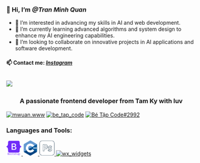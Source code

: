 ###  👋 Hi, I’m *@Tran Minh Quan*
  - 👀 I’m interested in advancing my skills in AI and web development.
  - 🌱 I’m currently learning advanced algorithms and system design to enhance my AI engineering capabilities.
  - 💞️ I’m looking to collaborate on innovative projects in AI applications and software development.
####  📫 Contact me: *[Instagram](https://www.instagram.com/mwuan.www/)*
##  <img src=https://i.imgur.com/l2bgojS.png>
<!---
Be-Tap-Code/Be-Tap-Code is a ✨ special ✨ repository because its `README.md` (this file) appears on your GitHub profile.
You can click the Preview link to take a look at your changes.
--->
<h3 align="center">A passionate frontend developer from Tam Ky with luv</h3>

<p align="left">
<a href="https://instagram.com/mwuan.www" target="blank"><img align="center" src="https://raw.githubusercontent.com/rahuldkjain/github-profile-readme-generator/master/src/images/icons/Social/instagram.svg" alt="mwuan.www" height="30" width="40" /></a>
<a href="https://codeforces.com/profile/be_tap_code" target="blank"><img align="center" src="https://raw.githubusercontent.com/rahuldkjain/github-profile-readme-generator/master/src/images/icons/Social/codeforces.svg" alt="be_tap_code" height="30" width="40" /></a>
<a href="https://discord.gg/Bé Tập Code#2992" target="blank"><img align="center" src="https://raw.githubusercontent.com/rahuldkjain/github-profile-readme-generator/master/src/images/icons/Social/discord.svg" alt="Bé Tập Code#2992" height="30" width="40" /></a>
</p>

<h3 align="left">Languages and Tools:</h3>
<p align="left"> <a href="https://getbootstrap.com" target="_blank" rel="noreferrer"> <img src="https://raw.githubusercontent.com/devicons/devicon/master/icons/bootstrap/bootstrap-plain-wordmark.svg" alt="bootstrap" width="40" height="40"/> </a> <a href="https://www.w3schools.com/cpp/" target="_blank" rel="noreferrer"> <img src="https://raw.githubusercontent.com/devicons/devicon/master/icons/cplusplus/cplusplus-original.svg" alt="cplusplus" width="40" height="40"/> </a> <a href="https://www.photoshop.com/en" target="_blank" rel="noreferrer"> <img src="https://raw.githubusercontent.com/devicons/devicon/master/icons/photoshop/photoshop-line.svg" alt="photoshop" width="40" height="40"/> </a> <a href="https://www.wxwidgets.org/" target="_blank" rel="noreferrer"> <img src="https://upload.wikimedia.org/wikipedia/commons/b/bb/WxWidgets.svg" alt="wx_widgets" width="40" height="40"/> </a> </p>
